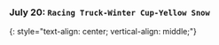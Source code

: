 ### July 20:  **`Racing Truck-Winter Cup-Yellow Snow`**
{: style="text-align: center; vertical-align: middle;"}
